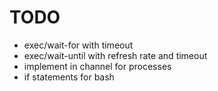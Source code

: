 # TODO

* exec/wait-for with timeout
* exec/wait-until with refresh rate and timeout
* implement in channel for processes
* if statements for bash
